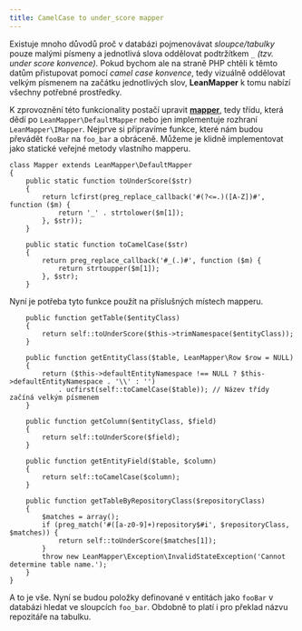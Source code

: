 ```yaml
---
title: CamelCase to under_score mapper
---
```


Existuje mnoho důvodů proč v databázi pojmenovávat *sloupce/tabulky* pouze malými písmeny a jednotlivá slova oddělovat podtržítkem `_` *(tzv. under score konvence)*. Pokud bychom ale na straně PHP chtěli k těmto datům přistupovat pomocí *camel case konvence*, tedy vizuálně oddělovat velkým písmenem na začátku jednotlivých slov, **LeanMapper** k tomu nabízí všechny potřebné prostředky.

K zprovoznění této funkcionality postačí upravit [**mapper**](/cs/docs/mapper/), tedy třídu, která dědí po `LeanMapper\DefaultMapper` nebo jen implementuje rozhraní `LeanMapper\IMapper`. Nejprve si připravíme funkce, které nám budou převádět `fooBar` na `foo_bar` a obráceně. Můžeme je klidně implementovat jako statické veřejné metody vlastního mapperu.

``` php?start_inline=1
class Mapper extends LeanMapper\DefaultMapper
{
	public static function toUnderScore($str)
	{
		return lcfirst(preg_replace_callback('#(?<=.)([A-Z])#', function ($m) {
			return '_' . strtolower($m[1]);
		}, $str));
	}

	public static function toCamelCase($str)
	{
		return preg_replace_callback('#_(.)#', function ($m) {
			return strtoupper($m[1]);
		}, $str);
	}
```

Nyní je potřeba tyto funkce použít na příslušných místech mapperu.

``` php?start_inline=1
	public function getTable($entityClass)
	{
		return self::toUnderScore($this->trimNamespace($entityClass));
	}

	public function getEntityClass($table, LeanMapper\Row $row = NULL)
	{
		return ($this->defaultEntityNamespace !== NULL ? $this->defaultEntityNamespace . '\\' : '')
			. ucfirst(self::toCamelCase($table)); // Název třídy začíná velkým písmenem
	}

	public function getColumn($entityClass, $field)
	{
		return self::toUnderScore($field);
	}

	public function getEntityField($table, $column)
	{
		return self::toCamelCase($column);
	}

	public function getTableByRepositoryClass($repositoryClass)
	{
		$matches = array();
		if (preg_match('#([a-z0-9]+)repository$#i', $repositoryClass, $matches)) {
			return self::toUnderScore($matches[1]);
		}
		throw new LeanMapper\Exception\InvalidStateException('Cannot determine table name.');
	}
}
```

A to je vše. Nyní se budou položky definované v entitách jako `fooBar` v databázi hledat ve sloupcích `foo_bar`. Obdobně to platí i pro překlad názvu repozitáře na tabulku.
